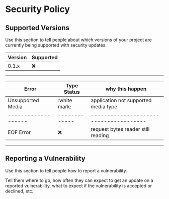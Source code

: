 # Security Policy

## Supported Versions

Use this section to tell people about which versions of your project are
currently being supported with security updates.

| Version | Supported          | 
| ------- | ------------------ |
| 0.1.x   | :x:                |
--------------------------------


|Error              | Type Status | why this happen                      |
|-------------------|-------------|--------------------------------------|
|Unsupported Media  |:white mark: | application not supported media type |
|-------------------|-------------|--------------------------------------|
|EOF Error          |:x:          | request bytes reader still reading   |
--------------------------------------------------------------------------


## Reporting a Vulnerability

Use this section to tell people how to report a vulnerability.

Tell them where to go, how often they can expect to get an update on a
reported vulnerability, what to expect if the vulnerability is accepted or
declined, etc.
